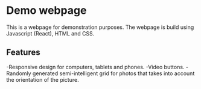 # Demo webpage

This is a webpage for demonstration purposes. The webpage is build using Javascript (React), HTML and CSS.

## Features

-Responsive design for computers, tablets and phones.
-Video buttons.
-Randomly generated semi-intelligent grid for photos that takes into account the orientation of the picture.
